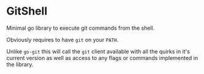# GitShell

Minimal go library to execute git commands from the shell.

Obviously requires to have `git` on your `PATH`.

Unlike `go-git` this will call the `git` client available with all the quirks
in it's current version as well as access to any flags or commands implemented
in the library.
